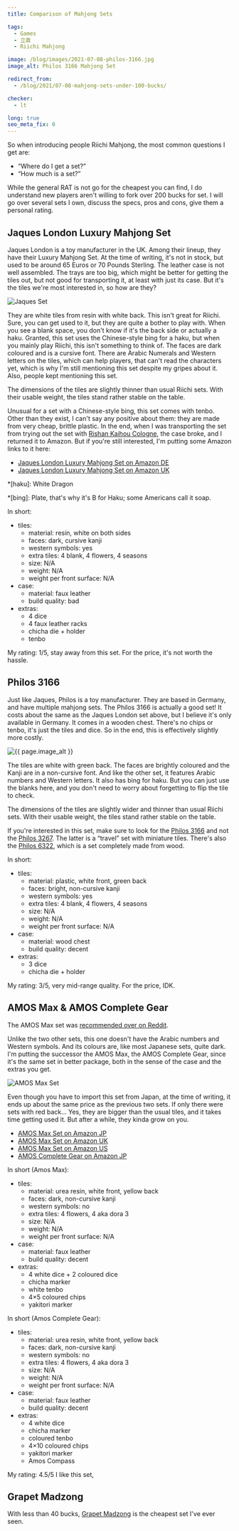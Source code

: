 ```yaml
---
title: Comparison of Mahjong Sets

tags:
  - Games
  - 立直
  - Riichi Mahjong

image: /blog/images/2021-07-08-philos-3166.jpg
image_alt: Philos 3166 Mahjong Set

redirect_from: 
  - /blog/2021/07-08-mahjong-sets-under-100-bucks/

checker:
  - lt

long: true
seo_meta_fix: 0
---
```

So when introducing people Riichi Mahjong, the most common questions I get are:

- “Where do I get a set?”
- “How much is a set?”

While the general RAT is not go for the cheapest you can find, I do understand new players aren't willing to fork over 200 bucks for set.
I will go over several sets I own, discuss the specs, pros and cons, give them a personal rating.


## Jaques London Luxury Mahjong Set

Jaques London is a toy manufacturer in the UK.
Among their lineup, they have their Luxury Mahjong Set.
At the time of writing, it's not in stock, but used to be around 65 Euros or 70 Pounds Sterling.
The leather case is not well assembled.
The trays are too big, which might be better for getting the tiles out, but not good for transporting it, at least with just its case.
But it's the tiles we're most interested in, so how are they?

<picture>
  <source srcset="{{ '/blog/images/xs/2021-07-08-jaques.avif' | absolute_url }}" media="(max-width: 575.96px)" type="image/avif">
  <source srcset="{{ '/blog/images/xs/2021-07-08-jaques.webp' | absolute_url }}" media="(max-width: 575.96px)" type="image/webp">
  <source srcset="{{ '/blog/images/xs/2021-07-08-jaques.jpg' | absolute_url }}" media="(max-width: 575.96px)" type="image/jpeg">
  <source srcset="{{ '/blog/images/2021-07-08-jaques.avif' | absolute_url }}" media="(min-width: 576px)" type="image/avif">
  <source srcset="{{ '/blog/images/2021-07-08-jaques.webp' | absolute_url }}" media="(min-width: 576px)" type="image/webp">
  <source srcset="{{ '/blog/images/2021-07-08-jaques.jpg' | absolute_url }}" media="(min-width: 576px)" type="image/jpeg">
  <img loading="lazy" class="my-2" src="{{ '/blog/images/2021-07-08-jaques.webp' | absolute_url }}" alt="Jaques Set" title="Jaques Set">
</picture>

They are white tiles from resin with white back.
This isn't great for Riichi.
Sure, you can get used to it, but they are quite a bother to play with.
When you see a blank space, you don't know if it's the back side or actually a haku.
Granted, this set uses the Chinese-style bing for a haku, but when you mainly play Riichi, this isn't something to think of.
The faces are dark coloured and is a cursive font.
There are Arabic Numerals and Western letters on the tiles, which can help players, that can't read the characters yet, which is why I'm still mentioning this set despite my gripes about it.
Also, people kept mentioning this set.

The dimensions of the tiles are slightly thinner than usual Riichi sets.
With their usable weight, the tiles stand rather stable on the table.

Unusual for a set with a Chinese-style bing, this set comes with tenbo.
Other than they exist, I can't say any positive about them: they are made from very cheap, brittle plastic.
In the end, when I was transporting the set from trying out the set with [Rishan Kaihou Cologne](https://riichi.cologne), the case broke, and I returned it to Amazon.
But if you're still interested, I'm putting some Amazon links to it here:

- [Jaques London Luxury Mahjong Set on Amazon DE](https://www.amazon.de/-/dp/B07312NX2P)
- [Jaques London Luxury Mahjong Set on Amazon UK](https://www.amazon.co.uk/-/dp/B07312NX2P)

*[haku]: White Dragon

*[bing]: Plate, that's why it's B for Haku; some Americans call it soap.

In short:

- tiles:
  - material: resin, white on both sides
  - faces: dark, cursive kanji
  - western symbols: yes
  - extra tiles: 4 blank, 4 flowers, 4 seasons
  - size: N/A
  - weight: N/A
  - weight per front surface: N/A
- case:
  - material: faux leather
  - build quality: bad
- extras:
  - 4 dice
  - 4 faux leather racks
  - chicha die + holder
  - tenbo

My rating: 1/5, stay away from this set.
For the price, it's not worth the hassle.

## Philos 3166

Just like Jaques, Philos is a toy manufacturer.
They are based in Germany, and have multiple mahjong sets.
The Philos 3166 is actually a good set!
It costs about the same as the Jaques London set above, but I believe it's only available in Germany.
It comes in a wooden chest.
There's no chips or tenbo, it's just the tiles and dice.
So in the end, this is effectively slightly more costly.

<picture>
  <source srcset="{{ '/blog/images/xs/2021-07-08-philos-3166.avif' | absolute_url }}" media="(max-width: 575.96px)" type="image/avif">
  <source srcset="{{ '/blog/images/xs/2021-07-08-philos-3166.webp' | absolute_url }}" media="(max-width: 575.96px)" type="image/webp">
  <source srcset="{{ '/blog/images/xs/2021-07-08-philos-3166.jpg' | absolute_url }}" media="(max-width: 575.96px)" type="image/jpeg">
  <source srcset="{{ '/blog/images/2021-07-08-philos-3166.avif' | absolute_url }}" media="(min-width: 576px)" type="image/avif">
  <source srcset="{{ '/blog/images/2021-07-08-philos-3166.webp' | absolute_url }}" media="(min-width: 576px)" type="image/webp">
  <source srcset="{{ '/blog/images/2021-07-08-philos-3166.jpg' | absolute_url }}" media="(min-width: 576px)" type="image/jpeg">
  <img loading="lazy" class="my-2" src="{{ '/blog/images/2021-07-08-philos-3166.webp' | absolute_url }}" alt="{{ page.image_alt }}" title="{{ page.image_alt }}">
</picture>

The tiles are white with green back.
The faces are brightly coloured and the Kanji are in a non-cursive font.
And like the other set, it features Arabic numbers and Western letters.
It also has bing for haku.
But you can just use the blanks here, and you don't need to worry about forgetting to flip the tile to check.

The dimensions of the tiles are slightly wider and thinner than usual Riichi sets.
With their usable weight, the tiles stand rather stable on the table.

If you're interested in this set, make sure to look for the [Philos 3166](https://www.amazon.de/-/dp/B000O521JE) and not the [Philos 3267](https://www.amazon.de/-/dp/B01BKELFW6/).
The latter is a “travel” set with miniature tiles.
There's also the [Philos 6322](https://www.amazon.de/-/dp/B0006A3J3Y/), which is a set completely made from wood.

In short:

- tiles:
  - material: plastic, white front, green back
  - faces: bright, non-cursive kanji
  - western symbols: yes
  - extra tiles: 4 blank, 4 flowers, 4 seasons
  - size: N/A
  - weight: N/A
  - weight per front surface: N/A
- case:
  - material: wood chest
  - build quality: decent
- extras:
  - 3 dice
  - chicha die + holder

My rating: 3/5, very mid-range quality.
For the price, IDK.

## AMOS Max & AMOS Complete Gear

The AMOS Max set was [recommended over on Reddit](https://www.reddit.com/r/Mahjong/comments/oeee9a/any_advice_for_buying_a_new_mahjong_set/h45ylxs/).

Unlike the two other sets, this one doesn't have the Arabic numbers and Western symbols.
And its colours are, like most Japanese sets, quite dark.
I'm putting the successor the AMOS Max, the AMOS Complete Gear, since it's the same set in better package, both in the sense of the case and the extras you get. 

<picture>
  <source srcset="{{ '/blog/images/xs/2021-07-08-amos-max.avif' | absolute_url }}" media="(max-width: 575.96px)" type="image/avif">
  <source srcset="{{ '/blog/images/xs/2021-07-08-amos-max.webp' | absolute_url }}" media="(max-width: 575.96px)" type="image/webp">
  <source srcset="{{ '/blog/images/xs/2021-07-08-amos-max.jpg' | absolute_url }}" media="(max-width: 575.96px)" type="image/jpeg">
  <source srcset="{{ '/blog/images/2021-07-08-amos-max.avif' | absolute_url }}" media="(min-width: 576px)" type="image/avif">
  <source srcset="{{ '/blog/images/2021-07-08-amos-max.webp' | absolute_url }}" media="(min-width: 576px)" type="image/webp">
  <source srcset="{{ '/blog/images/2021-07-08-amos-max.jpg' | absolute_url }}" media="(min-width: 576px)" type="image/jpeg">
  <img loading="lazy" class="my-2" src="{{ '/blog/images/2021-07-08-amos-max.webp' | absolute_url }}" alt="AMOS Max Set" title="AMOS Max Set">
</picture>

Even though you have to import this set from Japan, at the time of writing, it ends up about the same price as the previous two sets.
If only there were sets with red back…
Yes, they are bigger than the usual tiles, and it takes time getting used it.
But after a while, they kinda grow on you.

- [AMOS Max Set on Amazon JP](https://www.amazon.co.jp/-/dp/B015SDE3SS/)
- [AMOS Max Set on Amazon UK](https://www.amazon.co.uk/-/dp/B015SDE3SS/)
- [AMOS Max Set on Amazon US](https://www.amazon.com/-/dp/B015SDE3SS/)
- [AMOS Complete Gear on Amazon JP](https://www.amazon.co.jp/-/dp/B09MM1VBDT/)

In short (Amos Max):

- tiles:
  - material: urea resin, white front, yellow back
  - faces: dark, non-cursive kanji
  - western symbols: no
  - extra tiles: 4 flowers, 4 aka dora 3
  - size: N/A
  - weight: N/A
  - weight per front surface: N/A
- case:
  - material: faux leather
  - build quality: decent
- extras:
  - 4 white dice + 2 coloured dice
  - chicha marker
  - white tenbo
  - 4×5 coloured chips
  - yakitori marker

In short (Amos Complete Gear):

- tiles:
  - material: urea resin, white front, yellow back
  - faces: dark, non-cursive kanji
  - western symbols: no
  - extra tiles: 4 flowers, 4 aka dora 3
  - size: N/A
  - weight: N/A
  - weight per front surface: N/A
- case:
  - material: faux leather
  - build quality: decent
- extras:
  - 4 white dice
  - chicha marker
  - coloured tenbo
  - 4×10 coloured chips
  - yakitori marker
  - Amos Compass

My rating: 4.5/5 I like this set,

## Grapet Madzong

With less than 40 bucks, [Grapet Madzong](https://allegro.pl/oferta/mah-jong-11221203580) is the cheapest set I've ever seen. 